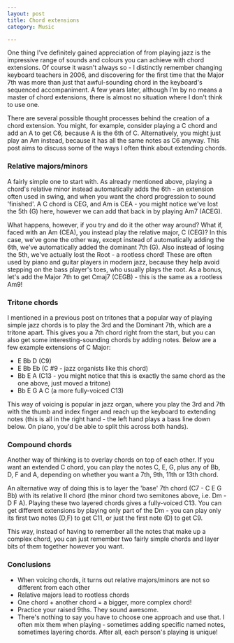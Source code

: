 ```yaml
---
layout: post
title: Chord extensions
category: Music

---
```


One thing I've definitely gained appreciation of from playing jazz is the impressive range of sounds and colours you can achieve with chord extensions. Of course it wasn't always so - I distinctly remember changing keyboard teachers in 2006, and discovering for the first time that the Major 7th was more than just that awful-sounding chord in the keyboard's sequenced accompaniment. A few years later, although I'm by no means a master of chord extensions, there is almost no situation where I don't think to use one.

There are several possible thought processes behind the creation of a chord extension. You might, for example, consider playing a C chord and add an A to get C6, because A is the 6th of C. Alternatively, you might just play an Am instead, because it has all the same notes as C6 anyway. This post aims to discuss some of the ways I often think about extending chords.

### Relative majors/minors
A fairly simple one to start with. As already mentioned above, playing a chord's relative minor instead automatically adds the 6th - an extension often used in swing, and when you want the chord progression to sound 'finished'. A C chord is CEG, and Am is CEA - you might notice we've lost the 5th (G) here, however we can add that back in by playing Am7 (ACEG).

What happens, however, if you try and do it the other way around? What if, faced with an Am (CEA), you instead play the relative major, C (CEG)? In this case, we've gone the other way, except instead of automatically adding the 6th, we've automatically added the dominant 7th (G). Also instead of losing the 5th, we've actually lost the Root - a rootless chord! These are often used by piano and guitar players in modern jazz, because they help avoid stepping on the bass player's toes, who usually plays the root. As a bonus, let's add the Major 7th to get Cmaj7 (CEGB) - this is the same as a rootless Am9!

### Tritone chords
I mentioned in a previous post on tritones that a popular way of playing simple jazz chords is to play the 3rd and the Dominant 7th, which are a tritone apart. This gives you a 7th chord right from the start, but you can also get some interesting-sounding chords by adding notes. Below are a few example extensions of C Major:

- E Bb D (C9)
- E Bb Eb (C \#9 - jazz organists like this chord)
- Bb E A (C13 - you might notice that this is exactly the same chord as the one above, just moved a tritone)
- Bb E G A C (a more fully-voiced C13)

This way of voicing is popular in jazz organ, where you play the 3rd and 7th with the thumb and index finger and reach up the keyboard to extending notes (this is all in the right hand - the left hand plays a bass line down below. On piano, you'd be able to split this across both hands).

### Compound chords
Another way of thinking is to overlay chords on top of each other. If you want an extended C chord, you can play the notes C, E, G, plus any of Bb, D, F and A, depending on whether you want a 7th, 9th, 11th or 13th chord.

An alternative way of doing this is to layer the 'base' 7th chord (C7 - C E G Bb) with its relative II chord (the minor chord two semitones above, i.e. Dm - D F A). Playing these two layered chords gives a fully-voiced C13. You can get different extensions by playing only part of the Dm - you can play only its first two notes (D,F) to get C11, or just the first note (D) to get C9.

This way, instead of having to remember all the notes that make up a complex chord, you can just remember two fairly simple chords and layer bits of them together however you want.

### Conclusions
- When voicing chords, it turns out relative majors/minors are not so different from each other
- Relative majors lead to rootless chords
- One chord + another chord = a bigger, more complex chord!
- Practice your raised 9ths. They sound awesome.
- There's nothing to say you have to choose one approach and use that. I often mix them when playing - sometimes adding specific named notes, sometimes layering chords. After all, each person's playing is unique!
